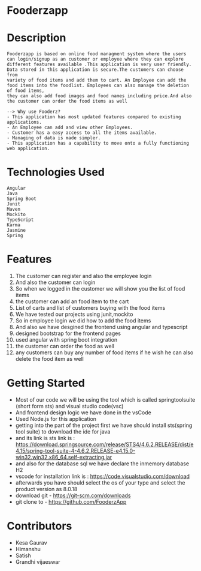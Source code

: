 

# Fooderzapp
  # Description
    Fooderzapp is based on online food managment system where the users can login/signup as an customer or employee where they can explore
    different features available .This application is very user friendly. Data stored in this application is secure.The customers can choose from
    variety of food items and add them to cart. An Employee can add the food items into the foodlist. Employees can also manage the deletion of food items,
    they can also add food images and food names including price.And also the customer can order the food items as well
    
    --> Why use Fooderz?
    - This application has most updated features compared to existing applications.
    - An Employee can add and view other Employees.
    - Customer has a easy access to all the items available.
    - Managing of data is made simpler.
    - This application has a capability to move onto a fully functioning web application.
    
    
     
  # Technologies Used
    Angular
    Java
    Spring Boot
    Junit
    Maven
    Mockito
    TypeScript
    Karma
    Jasmine
    Spring
    
#  Features
1. The customer can register and also the employee login 
2. And also the customer can login 
3. So when we logged in the customer we will show you the list of food items
4. the customer can add an food item to the cart
5. List of carts and list of customers buying with the food items 
6. We have tested our projects using junit,mockito
7. So in employee login we did how to add the food items
8. And also we have desgined the frontend using angular and typescript
9. designed bootstrap for the frontend pages
10. used angular with spring boot integration
11. the customer can order the food as well
12. any customers can buy any number of food items if he wish he can also delete the food item as well
# Getting Started
* Most of our code we will be using the tool which is called springtoolsuite (short form sts) and visual studio code(vsc)
* And frontend design logic we have done in the vsCode
* Used Node.js for this application
* getting into the part of the project first we have should install sts(spring tool suite) to download the ide for java
* and its link is sts link is : https://download.springsource.com/release/STS4/4.6.2.RELEASE/dist/e4.15/spring-tool-suite-4-4.6.2.RELEASE-e4.15.0-win32.win32.x86_64.self-extracting.jar
* and also for the database sql we have declare the inmemory database H2
* vscode for installation link is : https://code.visualstudio.com/download
* afterwards you have should select the os of your type and select the product version as 8.0.18 
* download git - https://git-scm.com/downloads
* git clone to - https://github.com/FooderzApp

    
    
 # Contributors
  * Kesa Gaurav
  * Himanshu
  * Satish
  * Grandhi vijaeswar
  
  
